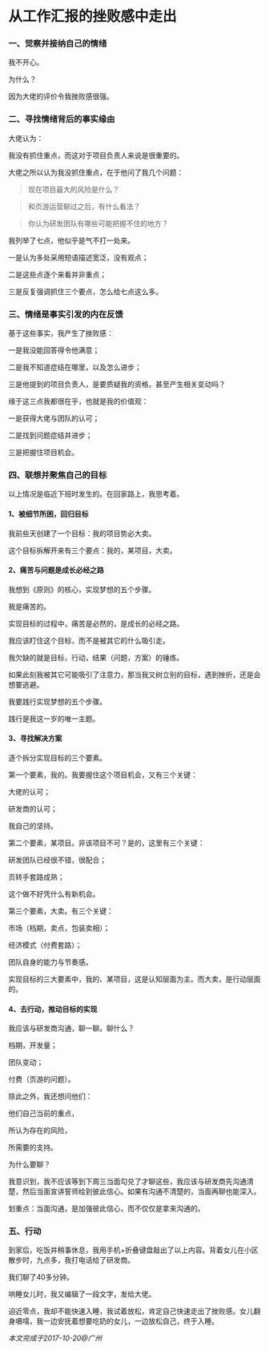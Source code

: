 # 从工作汇报的挫败感中走出

### 一、觉察并接纳自己的情绪

我不开心。

为什么？

因为大佬的评价令我挫败感很强。

### 二、寻找情绪背后的事实缘由

大佬认为：

我没有抓住重点，而这对于项目负责人来说是很重要的。

大佬之所以认为我没抓住重点，在于他问了我几个问题：

> 现在项目最大的风险是什么？

> 和页游运营聊过之后，有什么看法？

> 你认为研发团队有哪些可能把握不住的地方？

我列举了七点，他似乎是气不打一处来。

一是认为多处采用短语描述宽泛，没有观点；

二是这些点逐个来看并非重点；

三是反复强调抓住三个要点，怎么给七点这么多。

### 三、情绪是事实引发的内在反馈

基于这些事实，我产生了挫败感：

一是我没能回答得令他满意；

二是我不知道症结在哪里，以及怎么进步；

三是他提到的项目负责人，是要质疑我的资格，甚至产生相关变动吗？

缘于这三点我都很在乎，也就是我的价值观：

一是获得大佬与团队的认可；

二是找到问题症结并进步；

三是把握住项目机会。

### 四、联想并聚焦自己的目标

以上情况是临近下班时发生的。在回家路上，我思考着。

#### 1、被细节所困，回归目标

我前些天创建了一个目标：我的项目势必大卖。

这个目标拆解开来有三个要点：我的，某项目，大卖。

#### 2、痛苦与问题是成长必经之路

我想到《原则》的核心，实现梦想的五个步骤。

我是痛苦的。

实现目标的过程中，痛苦是必然的，是成长的必经之路。

我应该盯住这个目标，而不是被其它的什么吸引走。

我欠缺的就是目标，行动，结果（问题，方案）的锤炼。

如果此刻我被其它可能吸引了注意力，那当我又树立别的目标，遇到挫折，还是会想要逃避。

我要践行实现梦想的五个步骤。

践行是我这一岁的唯一主题。

#### 3、寻找解决方案

逐个拆分实现目标的三个要素。

第一个要素，我的。我要握住这个项目机会，又有三个关键：

大佬的认可；

研发商的认可；

我自己的坚持。

第二个要素，某项目。非该项目不可？是的，这里有三个关键：

研发团队已经很不错，很配合；

页转手套路成熟；

这个做不好凭什么有新机会。

第三个要素，大卖。有三个关键：

市场（档期，卖点，包装卖相）；

经济模式（付费套路）；

团队自身的能力与节奏感。

实现目标的三大要素中，我的、某项目，这是认知层面为主。而大卖，是行动层面的。

#### 4、去行动，推动目标的实现

我应该与研发商沟通，聊一聊。聊什么？

档期，开发量；

团队变动；

付费（页游的问题）。

除此之外，我还想问他们：

他们自己当前的重点，

所认为存在的风险，

所需要的支持。

为什么要聊？

我意识到，我不应该等到下周三当面勾兑了才聊这些，我应该与研发商先沟通清楚，然后当面宣讲誓师给到彼此信心。如果有沟通不清楚的，当面再聊也能深入。

划重点：当面沟通，是加强彼此信心，而不仅仅是拿来沟通的。

### 五、行动

到家后，吃饭并稍事休息，我用手机+折叠键盘敲出了以上内容。背着女儿在小区散步时，九点多，我打电话给了研发商。

我们聊了40多分钟。

哄睡女儿时，我又编辑了一段文字，发给大佬。

迫近零点，我却不能快速入睡，我试着放松，肯定自己快速走出了挫败感。女儿翻身嗫嚅，我一边安抚着想要吃奶的女儿，一边放松自己，终于入睡。

_本文完成于2017-10-20@广州_